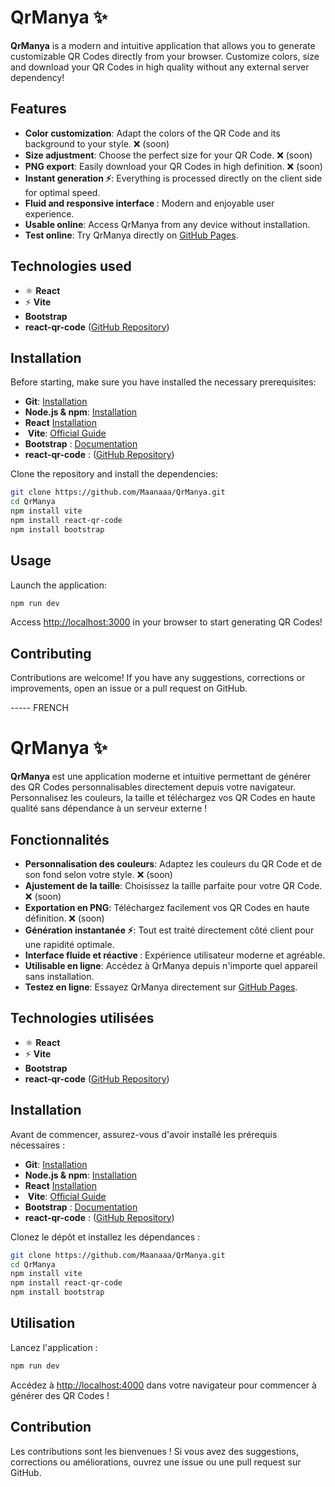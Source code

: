 
# QrManya ✨

**QrManya** is a modern and intuitive application that allows you to generate customizable QR Codes directly from your browser. Customize colors, size and download your QR Codes in high quality without any external server dependency\!

## Features

  - **Color customization**: Adapt the colors of the QR Code and its background to your style. ❌ (soon)
  - **Size adjustment**: Choose the perfect size for your QR Code. ❌ (soon)
  - **PNG export**: Easily download your QR Codes in high definition. ❌ (soon)
  - **Instant generation ⚡**: Everything is processed directly on the client side for optimal speed.
  - **Fluid and responsive interface ️**: Modern and enjoyable user experience.
  - **Usable online**: Access QrManya from any device without installation.
  - **Test online**: Try QrManya directly on [GitHub Pages](https://maanaaa.github.io/QrManya/).

## Technologies used ️

  - ⚛️ **React**
  - ⚡ **Vite**
  - **Bootstrap**
  - **react-qr-code** ([GitHub Repository](https://github.com/rosskhanas/react-qr-code))

## Installation ️

Before starting, make sure you have installed the necessary prerequisites:

  - **Git**: [Installation](https://www.google.com/url?sa=E&source=gmail&q=https://git-scm.com/book/en/v2/Getting-Started-Installing-Git)
  - **Node.js & npm**: [Installation](https://nodejs.org/)
  - **React** [Installation](https://react.dev/learn/installation)
  - ️ **Vite**: [Official Guide](https://vitejs.dev/guide/)
  - **Bootstrap** : [Documentation](https://getbootstrap.com/docs/5.2/getting-started/vite/)
  - **react-qr-code** : ([GitHub Repository](https://github.com/rosskhanas/react-qr-code))

Clone the repository and install the dependencies:

```bash
git clone https://github.com/Maanaaa/QrManya.git
cd QrManya
npm install vite
npm install react-qr-code
npm install bootstrap

```

## Usage

Launch the application:

```bash
npm run dev
```

Access [http://localhost:3000](http://localhost:3000) in your browser to start generating QR Codes\!

## Contributing

Contributions are welcome\! If you have any suggestions, corrections or improvements, open an issue or a pull request on GitHub.

----- FRENCH

# QrManya ✨

**QrManya** est une application moderne et intuitive permettant de générer des QR Codes personnalisables directement depuis votre navigateur. Personnalisez les couleurs, la taille et téléchargez vos QR Codes en haute qualité sans dépendance à un serveur externe !

## Fonctionnalités
  - **Personnalisation des couleurs**: Adaptez les couleurs du QR Code et de son fond selon votre style. ❌ (soon)
  - **Ajustement de la taille**: Choisissez la taille parfaite pour votre QR Code. ❌ (soon)
  - **Exportation en PNG**: Téléchargez facilement vos QR Codes en haute définition. ❌ (soon)
  - **Génération instantanée ⚡**: Tout est traité directement côté client pour une rapidité optimale.
  - **Interface fluide et réactive ️**: Expérience utilisateur moderne et agréable.
  - **Utilisable en ligne**: Accédez à QrManya depuis n'importe quel appareil sans installation.
  - **Testez en ligne**: Essayez QrManya directement sur [GitHub Pages](https://maanaaa.github.io/QrManya/).

## Technologies utilisées ️

  - ⚛️ **React**
  - ⚡ **Vite**
  - **Bootstrap**
  - **react-qr-code** ([GitHub Repository](https://github.com/rosskhanas/react-qr-code))

## Installation ️

Avant de commencer, assurez-vous d'avoir installé les prérequis nécessaires :

  - **Git**: [Installation](https://www.google.com/url?sa=E&source=gmail&q=https://git-scm.com/book/en/v2/Getting-Started-Installing-Git)
  - **Node.js & npm**: [Installation](https://nodejs.org/)
  - **React** [Installation](https://react.dev/learn/installation)
  - ️ **Vite**: [Official Guide](https://vitejs.dev/guide/)
  - **Bootstrap** : [Documentation](https://getbootstrap.com/docs/5.2/getting-started/vite/)
  - **react-qr-code** : ([GitHub Repository](https://github.com/rosskhanas/react-qr-code))

Clonez le dépôt et installez les dépendances :

```bash
git clone https://github.com/Maanaaa/QrManya.git
cd QrManya
npm install vite
npm install react-qr-code
npm install bootstrap
```

## Utilisation

Lancez l'application :

```bash
npm run dev
```

Accédez à [http://localhost:4000](http://localhost:4000) dans votre navigateur pour commencer à générer des QR Codes \!

## Contribution

Les contributions sont les bienvenues \! Si vous avez des suggestions, corrections ou améliorations, ouvrez une issue ou une pull request sur GitHub.
